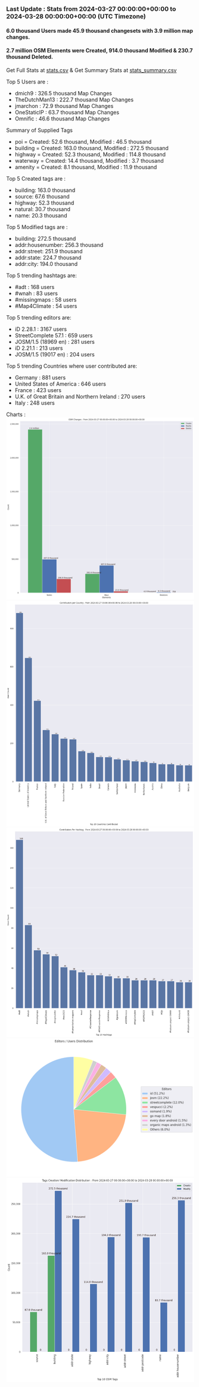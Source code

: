 ### Last Update : Stats from 2024-03-27 00:00:00+00:00 to 2024-03-28 00:00:00+00:00 (UTC Timezone)

#### 6.0 thousand Users made 45.9 thousand changesets with 3.9 million map changes.
#### 2.7 million OSM Elements were Created, 914.0 thousand Modified & 230.7 thousand Deleted.
Get Full Stats at [stats.csv](/stats/Global/Daily/stats.csv)
 & Get Summary Stats at [stats_summary.csv](/stats/Global/Daily/stats_summary.csv)

Top 5 Users are : 
- dmich9 : 326.5 thousand Map Changes
- TheDutchMan13 : 222.7 thousand Map Changes
- jmarchon : 72.9 thousand Map Changes
- OneStaticIP : 63.7 thousand Map Changes
- Omnific : 46.6 thousand Map Changes

Summary of Supplied Tags
- poi = Created: 52.6 thousand, Modified : 46.5 thousand
- building = Created: 163.0 thousand, Modified : 272.5 thousand
- highway = Created: 52.3 thousand, Modified : 114.8 thousand
- waterway = Created: 14.4 thousand, Modified : 3.7 thousand
- amenity = Created: 8.1 thousand, Modified : 11.9 thousand


Top 5 Created tags are :
- building: 163.0 thousand
- source: 67.6 thousand
- highway: 52.3 thousand
- natural: 30.7 thousand
- name: 20.3 thousand


Top 5 Modified tags are :
- building: 272.5 thousand
- addr:housenumber: 256.3 thousand
- addr:street: 251.9 thousand
- addr:state: 224.7 thousand
- addr:city: 194.0 thousand


Top 5 trending hashtags are:
- #adt : 168 users
- #wnah : 83 users
- #missingmaps : 58 users
- #Map4Climate : 54 users


Top 5 trending editors are:
- iD 2.28.1 : 3167 users
- StreetComplete 57.1 : 659 users
- JOSM/1.5 (18969 en) : 281 users
- iD 2.21.1 : 213 users
- JOSM/1.5 (19017 en) : 204 users


Top 5 trending Countries where user contributed are:
- Germany : 881 users
- United States of America : 646 users
- France : 423 users
- U.K. of Great Britain and Northern Ireland : 270 users
- Italy : 248 users


 Charts : 
![Alt text](./stats_osm_changes.png) 
![Alt text](./stats_users_per_country.png) 
![Alt text](./stats_users_per_hashtag.png) 
![Alt text](./stats_editors_pie_chart.png) 
![Alt text](./stats_tags.png) 
